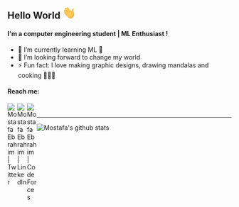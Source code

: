 ## Hello World <img src="https://raw.githubusercontent.com/ABSphreak/ABSphreak/master/gifs/Hi.gif" width="30px">

#### I'm a computer engineering student | ML Enthusiast !
- 🌱 I’m currently learning ML 🤖
- 🎯 I’m looking forward to change my world
- ⚡ Fun fact: I love making graphic designs, drawing mandalas and cooking 👨🏻‍🍳
<!-- - 🥅 2020 Goals:  -->

#### Reach me:
<!-- [<img align="left" alt="Mostafa Ebrahim | Facebook" width="22px" src="https://cdn.jsdelivr.net/npm/simple-icons@v3/icons/facebook.svg" />][facebook] -->
[<img align="left" alt="Mostafa Ebrahim | Twitter" width="22px" src="https://cdn.jsdelivr.net/npm/simple-icons@v3/icons/twitter.svg" />][twitter]
[<img align="left" alt="Mostafa Ebrahim | LinkedIn" width="22px" src="https://cdn.jsdelivr.net/npm/simple-icons@v3/icons/linkedin.svg" />][linkedin]
[<img align="left" alt="Mostafa Ebrahim | CodeForces" width="22px" src="https://cdn.jsdelivr.net/npm/simple-icons@v3/icons/codeforces.svg" />][codeforces]

<br />

---

![Mostafa's github stats](https://github-readme-stats.vercel.app/api?username=Mostafa-Ebrahim&count_private=true&hide=issues&icon_color=871489&title_color=002a6e&bg_color=DEG,ffffff,e8ecfd&show_icons=true)

<!-- ![Top Langs](https://github-readme-stats.vercel.app/api/top-langs/?username=Mostafa-Ebrahim&layout=compact) -->
<!-- ![visitors](https://visitor-badge.laobi.icu/badge?page_id=Mostafa-Ebrahim.Mostafa-Ebrahim) -->

[linkedin]: https://www.linkedin.com/in/mostafa2299/
[twitter]: https://twitter.com/Mostafa_2299
[facebook]: https://www.facebook.com/Mostafa2299/
[codeforces]: https://codeforces.com/profile/Mostafa_Ebrahim
